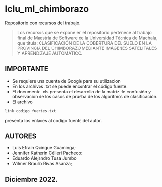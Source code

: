 # lclu_ml_chimborazo

Repositorio con recursos del trabajo.

> Los recursos que se expone en el repositorio pertenece al trabajo final de Maestría de Software de la Universidad Técnica de Machala, que titula: CLASIFICACIÓN DE LA COBERTURA DEL SUELO EN LA PROVINCIA DEL CHIMBORAZO MEDIANTE IMÁGENES SATELITALES Y APRENDIZAJE AUTOMÁTICO.

## IMPORTANTE

-  Se requiere una cuenta de Google para su utilizacion.
-  En los archivos .txt se puede encontrar el código fuente.
-  El documento .xls presenta el desarrollo de la matriz de confusión y observacion de los casos de prueba de los algoritmos de clasificación.
-  El archivo
```sh
link_codigo_fuentes.txt
```
presenta los enlaces al codigo fuente del autor.

## AUTORES

-  Luis Efraín Quingue Guaminga;
-  Jennifer Katherin Célleri Pacheco;
- Eduardo Alejandro Tusa Jumbo
-  Wilmer Braulio Rivas Asanza;

## Diciembre 2022.


